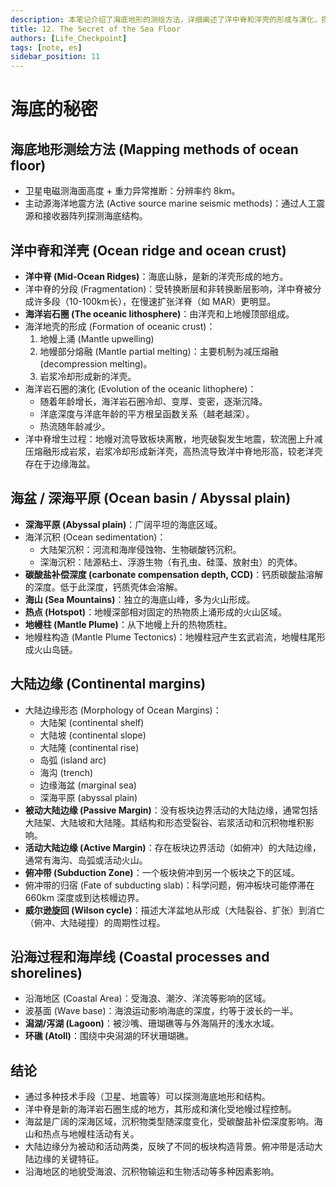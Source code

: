 ```yaml
---
description: 本笔记介绍了海底地形的测绘方法，详细阐述了洋中脊和洋壳的形成与演化，探讨了海盆、深海平原、海山和大陆边缘的特征与过程，并简要提及了沿海过程和海岸线地貌。
title: 12. The Secret of the Sea Floor
authors: [Life_Checkpoint]
tags: [note, es]
sidebar_position: 11
---
```

# 海底的秘密

## 海底地形测绘方法 (Mapping methods of ocean floor)

*   卫星电磁测海面高度 + 重力异常推断：分辨率约 8km。
*   主动源海洋地震方法 (Active source marine seismic methods)：通过人工震源和接收器阵列探测海底结构。

## 洋中脊和洋壳 (Ocean ridge and ocean crust)

*   **洋中脊 (Mid-Ocean Ridges)**：海底山脉，是新的洋壳形成的地方。
*   洋中脊的分段 (Fragmentation)：受转换断层和非转换断层影响，洋中脊被分成许多段（10-100km长），在慢速扩张洋脊（如 MAR）更明显。
*   **海洋岩石圈 (The oceanic lithosphere)**：由洋壳和上地幔顶部组成。
*   海洋地壳的形成 (Formation of oceanic crust)：
    1.  地幔上涌 (Mantle upwelling)
    2.  地幔部分熔融 (Mantle partial melting)：主要机制为减压熔融 (decompression melting)。
    3.  岩浆冷却形成新的洋壳。
*   海洋岩石圈的演化 (Evolution of the oceanic lithophere)：
    *   随着年龄增长，海洋岩石圈冷却、变厚、变密，逐渐沉降。
    *   洋底深度与洋底年龄的平方根呈函数关系（越老越深）。
    *   热流随年龄减少。
*   洋中脊增生过程：地幔对流导致板块离散，地壳破裂发生地震，软流圈上升减压熔融形成岩浆，岩浆冷却形成新洋壳，高热流导致洋中脊地形高，较老洋壳存在于边缘海盆。

## 海盆 / 深海平原 (Ocean basin / Abyssal plain)

*   **深海平原 (Abyssal plain)**：广阔平坦的海底区域。
*   海洋沉积 (Ocean sedimentation)：
    *   大陆架沉积：河流和海岸侵蚀物、生物碳酸钙沉积。
    *   深海沉积：陆源粘土、浮游生物（有孔虫、硅藻、放射虫）的壳体。
*   **碳酸盐补偿深度 (carbonate compensation depth, CCD)**：钙质碳酸盐溶解的深度。低于此深度，钙质壳体会溶解。
*   **海山 (Sea Mountains)**：独立的海底山峰，多为火山形成。
*   **热点 (Hotspot)**：地幔深部相对固定的热物质上涌形成的火山区域。
*   **地幔柱 (Mantle Plume)**：从下地幔上升的热物质柱。
*   地幔柱构造 (Mantle Plume Tectonics)：地幔柱冠产生玄武岩流，地幔柱尾形成火山岛链。

## 大陆边缘 (Continental margins)

*   大陆边缘形态 (Morphology of Ocean Margins)：
    *   大陆架 (continental shelf)
    *   大陆坡 (continental slope)
    *   大陆隆 (continental rise)
    *   岛弧 (island arc)
    *   海沟 (trench)
    *   边缘海盆 (marginal sea)
    *   深海平原 (abyssal plain)
*   **被动大陆边缘 (Passive Margin)**：没有板块边界活动的大陆边缘，通常包括大陆架、大陆坡和大陆隆。其结构和形态受裂谷、岩浆活动和沉积物堆积影响。
*   **活动大陆边缘 (Active Margin)**：存在板块边界活动（如俯冲）的大陆边缘，通常有海沟、岛弧或活动火山。
*   **俯冲带 (Subduction Zone)**：一个板块俯冲到另一个板块之下的区域。
*   俯冲带的归宿 (Fate of subducting slab)：科学问题，俯冲板块可能停滞在 660km 深度或到达核幔边界。
*   **威尔逊旋回 (Wilson cycle)**：描述大洋盆地从形成（大陆裂谷、扩张）到消亡（俯冲、大陆碰撞）的周期性过程。

## 沿海过程和海岸线 (Coastal processes and shorelines)

*   沿海地区 (Coastal Area)：受海浪、潮汐、洋流等影响的区域。
*   波基面 (Wave base)：海浪运动影响海底的深度，约等于波长的一半。
*   **潟湖/泻湖 (Lagoon)**：被沙嘴、珊瑚礁等与外海隔开的浅水水域。
*   **环礁 (Atoll)**：围绕中央潟湖的环状珊瑚礁。

## 结论

*   通过多种技术手段（卫星、地震等）可以探测海底地形和结构。
*   洋中脊是新的海洋岩石圈生成的地方，其形成和演化受地幔过程控制。
*   海盆是广阔的深海区域，沉积物类型随深度变化，受碳酸盐补偿深度影响。海山和热点与地幔柱活动有关。
*   大陆边缘分为被动和活动两类，反映了不同的板块构造背景。俯冲带是活动大陆边缘的关键特征。
*   沿海地区的地貌受海浪、沉积物输运和生物活动等多种因素影响。